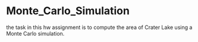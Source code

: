 # Monte_Carlo_Simulation

the task in this hw assignment is to compute the area of Crater Lake using a Monte Carlo simulation.
